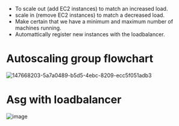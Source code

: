 * To scale out (add EC2 instances) to match an increased load.
* scale in (remove EC2 instances) to match a decreased load.
* Make certain that we have a minimum and maximum number of machines running.
* Automattically register new instances with the loadbalancer.    

# Autoscaling group flowchart
![147668203-5a7a0489-b5d5-4ebc-8209-ecc5f051adb3](https://user-images.githubusercontent.com/42309948/147668275-b515735a-a437-4986-97ee-704d9ceeff1e.png)

# Asg with loadbalancer

![image](https://user-images.githubusercontent.com/42309948/147668203-5a7a0489-b5d5-4ebc-8209-ecc5f051adb3.png)







    
